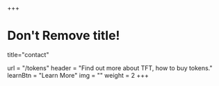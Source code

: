 +++
# Don't Remove title!
title="contact"

url = "/tokens"
header = "Find out more about TFT, how to buy tokens."
learnBtn = "Learn More"
img = ""
weight = 2
+++